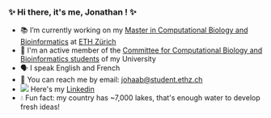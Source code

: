 ### :sparkles: Hi there, it's me, Jonathan ! :sparkles:

- :books: I’m currently working on my [Master in Computational Biology and Bioinformatics](https://cbb.ethz.ch/) at [ETH Zürich](https://ethz.ch/en.html)
- :busts_in_silhouette: I'm an active member of the [Committee for Computational Biology and Bioinformatics students](https://vis.ethz.ch/en/about/committees/ccbb) of my University
- :speaking_head: I speak English and French
- :email: You can reach me by email: <johaab@student.ethz.ch>
- <img src="https://img.icons8.com/color/20/000000/linkedin.png"/> Here's my [Linkedin](https://www.linkedin.com/in/jonathan-haab/)
- :droplet: Fun fact: my country has ~7,000 lakes, that's enough water to develop fresh ideas!

